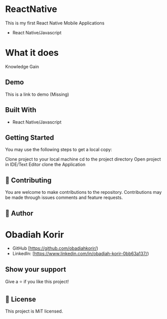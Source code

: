 # ReactNative
This is my first React Native Mobile Applications

- React Native/Javascript


# What it does
Knowledge Gain

## Demo

This is a link to demo
(Missing)

## Built With

- React Native/Javascript
## Getting Started

You may use the following steps to get a local copy:

Clone project to your local machine
cd to the project directory
Open project in IDE/Text Editor
clone the Application

## 🤝 Contributing

You are welcome to make contributions to the repository. Contributions may be made through issues comments and feature requests.

## 👤 Author

# Obadiah Korir

- GitHub [https://github.com/obadiahkorir/)
- LinkedIn: [https://www.linkedin.com/in/obadiah-korir-0bb63a137/)

## Show your support

Give a ⭐️ if you like this project!

## 📝 License

This project is MiT licensed.

